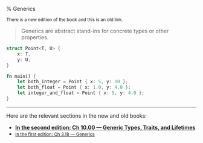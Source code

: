 % Generics

<small>There is a new edition of the book and this is an old link.</small>

> Generics are abstract stand-ins for concrete types or other properties.

```rust
struct Point<T, U> {
    x: T,
    y: U,
}

fn main() {
    let both_integer = Point { x: 5, y: 10 };
    let both_float = Point { x: 1.0, y: 4.0 };
    let integer_and_float = Point { x: 5, y: 4.0 };
}
```

---

Here are the relevant sections in the new and old books:

* **[In the second edition: Ch 10.00 — Generic Types, Traits, and Lifetimes][2]**
* <small>[In the first edition: Ch 3.18 — Generics][1]</small>


[1]: first-edition/generics.html
[2]: second-edition/ch10-00-generics.html

